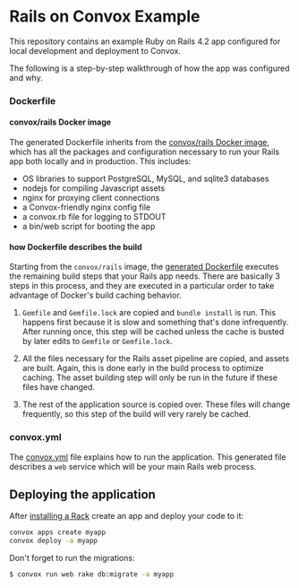 # Rails on Convox Example

This repository contains an example Ruby on Rails 4.2 app configured for local development and deployment to Convox.

The following is a step-by-step walkthrough of how the app was configured and why.

### Dockerfile

#### convox/rails Docker image

The generated Dockerfile inherits from the [convox/rails Docker image](https://hub.docker.com/r/convox/rails/), which has all the packages and configuration necessary to run your Rails app both locally and in production. This includes:

* OS libraries to support PostgreSQL, MySQL, and sqlite3 databases
* nodejs for compiling Javascript assets
* nginx for proxying client connections
* a Convox-friendly nginx config file
* a convox.rb file for logging to STDOUT
* a bin/web script for booting the app

#### how Dockerfile describes the build

Starting from the `convox/rails` image, the [generated Dockerfile](https://github.com/convox-examples/rails/blob/master/Dockerfile) executes the remaining build steps that your Rails app needs. There are basically 3 steps in this process, and they are executed in a particular order to take advantage of Docker's build caching behavior.

1. `Gemfile` and `Gemfile.lock` are copied and `bundle install` is run. This happens first because it is slow and something that's done infrequently. After running once, this step will be cached unless the cache is busted by later edits to `Gemfile` or `Gemfile.lock`.

2. All the files necessary for the Rails asset pipeline are copied, and assets are built. Again, this is done early in the build process to optimize caching. The asset building step will only be run in the future if these files have changed.

3. The rest of the application source is copied over. These files will change frequently, so this step of the build will very rarely be cached.

### convox.yml

The [convox.yml](https://github.com/convox-examples/rails/blob/master/convox.yml) file explains how to run the application. This generated file describes a `web` service which will be your main Rails web process.

## Deploying the application

After [installing a Rack](https://convox.com/docs/installing-a-rack/) create an app and deploy your code to it:

```bash
convox apps create myapp
convox deploy -a myapp
```

Don't forget to run the migrations:

```bash
$ convox run web rake db:migrate -a myapp
```
